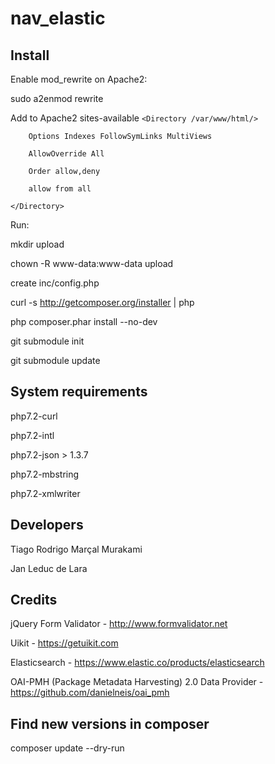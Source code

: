 # nav_elastic


## Install

Enable mod_rewrite on Apache2: 

sudo a2enmod rewrite

Add to Apache2 sites-available
`<Directory /var/www/html/>`
        
        Options Indexes FollowSymLinks MultiViews
        
        AllowOverride All
        
        Order allow,deny
        
        allow from all
        
`</Directory>`


Run: 

mkdir upload

chown -R www-data:www-data upload

create inc/config.php

curl -s http://getcomposer.org/installer | php

php composer.phar install --no-dev

git submodule init

git submodule update


## System requirements

php7.2-curl

php7.2-intl

php7.2-json > 1.3.7

php7.2-mbstring

php7.2-xmlwriter

## Developers 

Tiago Rodrigo Marçal Murakami


Jan Leduc de Lara

## Credits

jQuery Form Validator - http://www.formvalidator.net

Uikit - https://getuikit.com

Elasticsearch - https://www.elastic.co/products/elasticsearch

OAI-PMH (Package Metadata Harvesting) 2.0 Data Provider - https://github.com/danielneis/oai_pmh


## Find new versions in composer

composer update --dry-run
